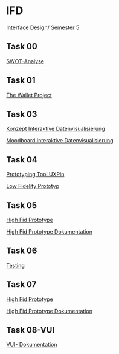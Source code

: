 # IFD
Interface Design/ Semester 5



<h2 id="task-00">Task 00</h2>

<p><a href="https://github.com/LeonieSchwall/IFD/blob/main/SWOT%20Analyse-Leonie%20Schwall.pdf" target="_blank">SWOT-Analyse</a></p>

<h2 id="task-001">Task 01</h2>

<p><a href="https://github.com/LeonieSchwall/IFD/blob/main/TheWalletProject-LeonieSchwall.pdf" target="_blank">The Wallet Project</a></p>

<h2 id="task-03">Task 03</h2>

<p><a href="https://github.com/LeonieSchwall/IFD/blob/main/03 Konzept Infografik.pdf" target="_blank">Konzept Interaktive Datenvisualisierung</a></p>

<p><a href="https://github.com/LeonieSchwall/IFD/blob/main/03.2 Moodboard Interaktive Datenvisualisierung.pdf" target="_blank">Moodboard Interaktive Datenvisualisierung</a></p>

<h2 id="task-04">Task 04</h2>

<p><a href="https://github.com/LeonieSchwall/IFD/blob/main/UXPin_von_Leonie_Schwall.pdf" target="_blank">Prototyping Tool UXPin</a></p>

<p><a href="https://github.com/LeonieSchwall/IFD/blob/main/Low Fidelity Prototyping.pdf" target="_blank">Low Fidelity Prototyp</a></p>

<h2 id="task-05">Task 05</h2>

<p><a href="https://xd.adobe.com/view/d6740c49-a912-4eeb-a239-1f333dc68ac3-8327/" target="_blank">High Fid Prototype</a></p>

<p><a href="https://github.com/LeonieSchwall/IFD/blob/main/High Fid Prototype Dokumentation.pdf" target="_blank">High Fid Prototype Dokumentation</a></p>

<h2 id="task-06">Task 06</h2>

<p><a href="https://github.com/LeonieSchwall/IFD/blob/main/Test and Evaluate.pdf" target="_blank">Testing</a></p>

<h2 id="task-05">Task 07</h2>

<p><a href="https://xd.adobe.com/view/d6740c49-a912-4eeb-a239-1f333dc68ac3-8327/" target="_blank">High Fid Prototype</a></p>

<p><a href="https://github.com/LeonieSchwall/IFD/blob/main/High Fid Prototype Dokumentation.pdf" target="_blank">High Fid Prototype Dokumentation</a></p>


<h2 id="task-05">Task 08-VUI</h2>

<p><a href="https://github.com/LeonieSchwall/IFD/blob/main/Krypto VUI.pdf" target="_blank">VUI- Dokumentation</a></p>
